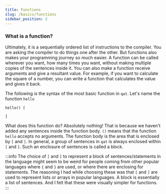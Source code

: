 ```yaml
---
title: Functions
slug: /basics/functions
sidebar_position: 2
---
```


### What is a function?

Ultimately, it is a sequentially ordered list of instructions to the compiler. You are asking the compiler to do things one after the other. But functions also makes your programming journey so much easier. A function can be called wherever you want, how many times you want, without making multiple copies of the sentences inside it. You can also make a function receive arguments and give a resultant value. For example, if you want to calculate the square of a number, you can write a function that calculates the value and gives it back.

The following is the syntax of the most basic function in `qat`. Let's name the function `hello`

```qat
hello() [

]
```

What does this function do? Absolutely nothing! That is because we haven't added any sentences inside the function body. `()` means that the function `hello` accepts no arguments. The function body is the area that is enclosed by `[` and `]`. In general, a group of sentences in `qat` is always enclosed within `[` and `]`. Such an enclosure of sentences is called a block.

:::info
The choice of `[` and `]` to represent a block of sentences/statements in the language might seem to be weird for people coming from other popular languages where `{` and `}` are used, or where there are enclosing for statements. The reasoning I had while choosing these was that `[` and `]` are used to represent lists or arrays in popular languages. A block is essentially a list of sentences. And I felt that these were visually simpler for functions.
:::

